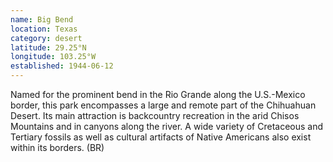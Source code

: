 ```yaml
---
name: Big Bend
location: Texas
category: desert
latitude: 29.25°N
longitude: 103.25°W
established: 1944-06-12
---
```


Named for the prominent bend in the Rio Grande along the U.S.-Mexico border, this park encompasses a large and remote part of the Chihuahuan Desert. Its main attraction is backcountry recreation in the arid Chisos Mountains and in canyons along the river. A wide variety of Cretaceous and Tertiary fossils as well as cultural artifacts of Native Americans also exist within its borders. (BR)
